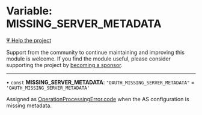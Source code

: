 # Variable: MISSING\_SERVER\_METADATA

[💗 Help the project](https://github.com/sponsors/panva)

Support from the community to continue maintaining and improving this module is welcome. If you find the module useful, please consider supporting the project by [becoming a sponsor](https://github.com/sponsors/panva).

***

• `const` **MISSING\_SERVER\_METADATA**: `"OAUTH_MISSING_SERVER_METADATA"` = `'OAUTH_MISSING_SERVER_METADATA'`

Assigned as [OperationProcessingError.code](../classes/OperationProcessingError.md#code) when the AS configuration is missing metadata.
